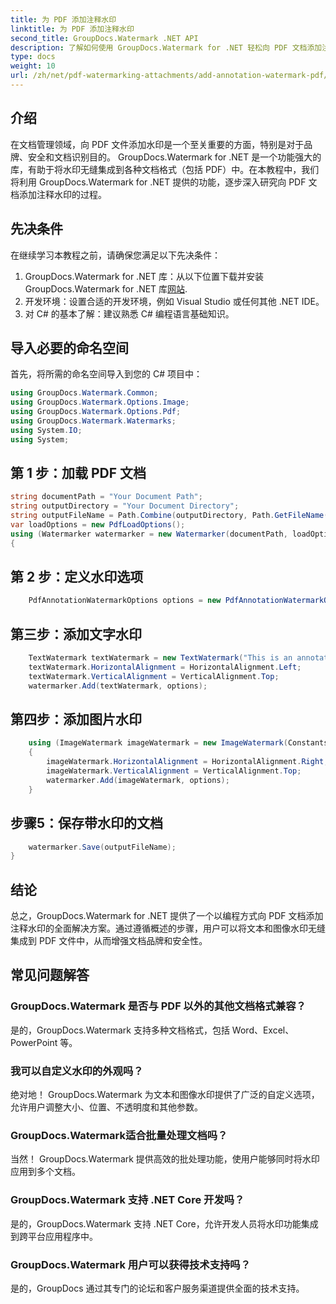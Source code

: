 ```yaml
---
title: 为 PDF 添加注释水印
linktitle: 为 PDF 添加注释水印
second_title: GroupDocs.Watermark .NET API
description: 了解如何使用 GroupDocs.Watermark for .NET 轻松向 PDF 文档添加注释水印。轻松增强文档品牌和安全性。
type: docs
weight: 10
url: /zh/net/pdf-watermarking-attachments/add-annotation-watermark-pdf/
---
```

## 介绍
在文档管理领域，向 PDF 文件添加水印是一个至关重要的方面，特别是对于品牌、安全和文档识别目的。 GroupDocs.Watermark for .NET 是一个功能强大的库，有助于将水印无缝集成到各种文档格式（包括 PDF）中。在本教程中，我们将利用 GroupDocs.Watermark for .NET 提供的功能，逐步深入研究向 PDF 文档添加注释水印的过程。
## 先决条件
在继续学习本教程之前，请确保您满足以下先决条件：
1.  GroupDocs.Watermark for .NET 库：从以下位置下载并安装 GroupDocs.Watermark for .NET 库[网站](https://releases.groupdocs.com/Watermark/net/).
2. 开发环境：设置合适的开发环境，例如 Visual Studio 或任何其他 .NET IDE。
3. 对 C# 的基本了解：建议熟悉 C# 编程语言基础知识。

## 导入必要的命名空间
首先，将所需的命名空间导入到您的 C# 项目中：
```csharp
using GroupDocs.Watermark.Common;
using GroupDocs.Watermark.Options.Image;
using GroupDocs.Watermark.Options.Pdf;
using GroupDocs.Watermark.Watermarks;
using System.IO;
using System;
```
## 第 1 步：加载 PDF 文档
```csharp
string documentPath = "Your Document Path";
string outputDirectory = "Your Document Directory";
string outputFileName = Path.Combine(outputDirectory, Path.GetFileName(documentPath));
var loadOptions = new PdfLoadOptions();
using (Watermarker watermarker = new Watermarker(documentPath, loadOptions))
{
```
## 第 2 步：定义水印选项
```csharp
	PdfAnnotationWatermarkOptions options = new PdfAnnotationWatermarkOptions();
```
## 第三步：添加文字水印
```csharp
	TextWatermark textWatermark = new TextWatermark("This is an annotation watermark", new Font("Arial", 8));
	textWatermark.HorizontalAlignment = HorizontalAlignment.Left;
	textWatermark.VerticalAlignment = VerticalAlignment.Top;
	watermarker.Add(textWatermark, options);
```
## 第四步：添加图片水印
```csharp
	using (ImageWatermark imageWatermark = new ImageWatermark(Constants.ProtectJpg))
	{
		imageWatermark.HorizontalAlignment = HorizontalAlignment.Right;
		imageWatermark.VerticalAlignment = VerticalAlignment.Top;
		watermarker.Add(imageWatermark, options);
	}
```
## 步骤5：保存带水印的文档
```csharp
	watermarker.Save(outputFileName);
}
```

## 结论
总之，GroupDocs.Watermark for .NET 提供了一个以编程方式向 PDF 文档添加注释水印的全面解决方案。通过遵循概述的步骤，用户可以将文本和图像水印无缝集成到 PDF 文件中，从而增强文档品牌和安全性。
## 常见问题解答
### GroupDocs.Watermark 是否与 PDF 以外的其他文档格式兼容？
是的，GroupDocs.Watermark 支持多种文档格式，包括 Word、Excel、PowerPoint 等。
### 我可以自定义水印的外观吗？
绝对地！ GroupDocs.Watermark 为文本和图像水印提供了广泛的自定义选项，允许用户调整大小、位置、不透明度和其他参数。
### GroupDocs.Watermark适合批量处理文档吗？
当然！ GroupDocs.Watermark 提供高效的批处理功能，使用户能够同时将水印应用到多个文档。
### GroupDocs.Watermark 支持 .NET Core 开发吗？
是的，GroupDocs.Watermark 支持 .NET Core，允许开发人员将水印功能集成到跨平台应用程序中。
### GroupDocs.Watermark 用户可以获得技术支持吗？
是的，GroupDocs 通过其专门的论坛和客户服务渠道提供全面的技术支持。